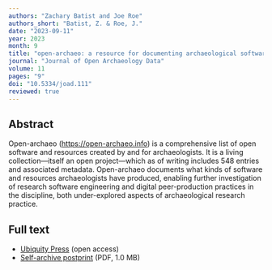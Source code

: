 ```yaml
---
authors: "Zachary Batist and Joe Roe"
authors_short: "Batist, Z. & Roe, J."
date: "2023-09-11"
year: 2023
month: 9
title: "open-archaeo: a resource for documenting archaeological software development practices"
journal: "Journal of Open Archaeology Data"
volume: 11
pages: "9"
doi: "10.5334/joad.111"
reviewed: true
---
```


## Abstract

Open-archaeo (<https://open-archaeo.info>) is a comprehensive list of open software and resources created by and for archaeologists. It is a living collection—itself an open project—which as of writing includes 548 entries and associated metadata. Open-archaeo documents what kinds of software and resources archaeologists have produced, enabling further investigation of research software engineering and digital peer-production practices in the discipline, both under-explored aspects of archaeological research practice.

<!-- more -->

## Full text

* [Ubiquity Press](https://openarchaeologydata.metajnl.com/articles/10.5334/joad.111) (open access)
* [Self-archive postprint](/pdf/Batist_Roe_2023.pdf) (PDF, 1.0 MB)
